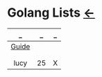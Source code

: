 # Golang Lists  [←](../index.md)

| _ | _ | _ |
|:---:|:---:|:---:|
| [Guide](Guide.md) | []() | []() |
| []() | []() | []() |
| []() | []() | []() |
| lucy | 25 | X |
